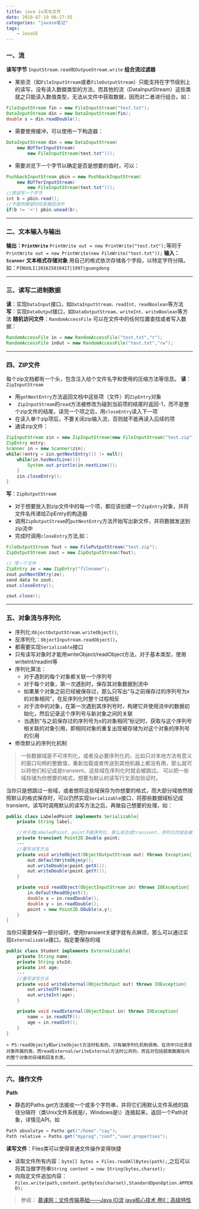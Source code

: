 ```yaml
---
title: java io流与文件
date: 2018-07-19 06:27:55
categories: "javase笔记" 
tags:
	- JavaSE
---
```

### 一、流 
**读写字节**
`InputStream.read和OutpueStream.write`
**组合流过滤器**

- 某些流（如`FileInputStream`或者`FileOutputStream`）只能支持在字节级别上的读写，没有读入数据类型的方法，而其他的流（DataInputStream）这些类就之只能读入数值类型，无法从文件中获取数据，因而对二者进行组合。如：	

``` java
FileInputStream fin = new FileInputStream("test.txt");
DataInputStream din = new DataInputStream(fin);
double s = din.readDouble();
```

- 需要使用缓冲，可以使用一下构造器：

```java
DataInputStream din = new DataInputStream(
	new BUfferInputStream(
		new FileInputStream(test.txt")));
```

- 需要浏览下一个字节以确定是否是想要的值时，可以：

```java
PushbackInputStream pbin = new PushbackInputStream(
	new BUfferInputStream(
		new FileInputStream(test.txt")));
//预读写一个字节
int b = pbin.read();
//不是所期望时将其推回流中
if(b != '<') pbin.unead(b);
```
----
### 二、文本输入与输出
**输出：`PrintWrite`**
`PrintWrite out = new PrintWrite("test.txt");`等同于`PrintWrite out = new PrintWrite(new FileWrite("test.txt"));`
**输入：`Scanner`**
**文本格式存储对象**
用自己的格式依次存储各个字段，以特定字符分隔，如：`PINUULI|201625010417|1997|guangdong`

----

### 三、读写二进制数据
**读**：实现`DataInput`接口，如`DataInputStream，readInt，readBoolean`等方法
**写**：实现`DataOutpu`t接口，如`DataOutputStream，writeInt，writeBoolean`等方法
**随机访问文件**：`RandomAccessFile`
可以在文件中的任何位置查找或者写入数据：
```java
RandomAccessFile in = new RandomAccessFile("test.txt","r");
RandomAccessFile inOut = new RandomAccessFile("test.txt","rw");
```
----
### 四、ZIP文件
每个zip文档都有一个头，包含注入给个文件名字和使用的压缩方法等信息。
**读**：`ZipInputStream`
- 用`getNextEntry`方法返回文档中这些项（文件）的`ZipEntry`对象
- ` ZipInputStream`的`read`方法被修改为碰到当前项的结尾时返回-1，而不是整个zip文件的结尾，读完一个项之后，用`closeEntry`读入下一项
- 在读入单个zip项后，不要关闭zip输入流，否则就不能再读入后续的项
- 通读zip文件：

``` java
ZipInputStream zin = new ZipInputStream(new FileInputStream("test.zip"));
ZipEntry entry;
Scanner in = new Scanner(zin);
while((entry = zin.getNextEntry()) != null){
	while(in.hasNextLine()){
		System.out.println(in.nextLine());
	}
	zin.closeEntry();
}
```

**写**：`ZipOutputStream`
- 对于想要放入到zip文件中的每一个项，都应该创建一个`ZipEntry`对象，并将文件名传递给ZipEntry的构造器
- 调用`ZipOutputStream`的`putNextEntry`方法开始写出新文件，并将数据发送到zip流中
- 完成时调用`closeEntry`方法,如：

```java
FileOutputStream fout = new FilePutputStream("test.zip");
ZipOutputStream zout = new ZipOutputStream(fout);

// 写一个文件
ZipEntry ze = new ZipEntry("filename");
zout.putNextENtry(ze);
send data to zout;
zout.closeEntry();

zout.close();
```
----
### 五、对象流与序列化
- 序列化:`ObjectOutputStream.writeObject()`,
- 反序列化：`ObjectInputream.readObject()`，
- 都需要实现`Serializable`接口
- 只有读写对象时才能用writeObject/readObject方法，对于基本类型，使用writeInt/readInt等
- 序列化算法：
	- 对于遇到的每个对象都关联一个序列号
	- 对于每个对象，第一次遇到时，保存其对象数据到流中
	- 如果某个对象之前已经被保存过，那么只写出“与之前保存过的序列号为x的对象相同”，在反序列化时整个过程相反
	- 对于流中的对象，在第一次遇到其序列号时，构建它并使用流中的数据初始化，然后记录这个序列号与新对象之间的关联
	- 当遇到“与之前保存过的序列号为x的对象相同”标记时，获取与这个序列号相关联的对象引用，即相同对象的重复出现被存储为对这个对象的序列号的引用
- 修改默认的序列化机制

> 一些数据域是不可序列化，或者没必要序列化的，比如只对本地方法有意义的窗口句柄的整数值，重新加载或者传送到其他机器上都没有用，那么就可以将他们标记成是transient，这些域在序列化时就会被跳过。
可以把一些域存储为你想要的格式，想要为默认的读写行文添加验证时。

当你只是想跳过一些域，或者想将这些域保存为你想要的格式，而大部分域依然按照默认的格式保存时，可以仍然实现`Serializable`接口，将那些数据域标记成transient，读写时调用默认的读写方法之后，再做自己想要的处理，如：
		
```java
public class LabeledPoint implements Serializable{
	private String label;

	//对于类LabeledPoint，point不能序列化，那么标志成transient，序列化时就会被跳过,之后存储点的坐标
	private transient Point2D.Double point;
	···
	//重写读写方法
	private void writeObject(ObjectOutputStream out) throws Exception{
		out.defaultWriteObjecy();
		out.writeDouble(point.getX());
		out.writeDouble(point.getY());
	}

	private void readObject(ObjectInputStream in) throws IOException{
		in.defaultReadObject();
		double x = in.readDouble();
		double y = in.readDouble();
		point = new Point2D.DOuble(x,y);
	}
}
```
		
当你只需要保存一部分域时，使用transient关键字就有点麻烦，那么可以通过实现`Externalizable`接口，指定要保存的域

```java
public class Student implements Externalizable{
	private String name;
	private String stuId;
	private int age;
	···
	//重写读写方法
	private void writeExternal(ObjectOutput out) throws IOException{
		out.writeUTF(name);
		out.writeInt(age);
	}

	private void readExternal(ObjectInput in) throws IOException{
		name = in.readUTF():
		age = in.readInt();
	}
}
```
	> PS:readObjecty和writeObject方法时私有的，只有被序列化机制调用，在流中只记录该对象所属的类，而readExternal/writeExternal方法时公共的，而且对包括超类数据在内的整个对象的存储和回复负责。

----
### 六、操作文件
**Path**
- 静态的Paths.get方法接收一个或多个字符串，并将它们用默认文件系统的路径分隔符（类Unix文件系统是/，Windows是\）连接起来，返回一个Path对象，详情见API。如

```java
Path absolutye = Paths.get("/home"."cay");
Path relative = Paths.get("myprog","conf","user.properties");
```
**读写文件**：Files类可以使得普通文件操作变得快捷
- 读取文件所有内容：`byte[] bytes = Files.readAllBytes(path);`,之后可以将其当做字符串`String content = new String(bytes,charset);`
- 向指定文件追加内容：`Files.write(path,content.getBytes(charset),StandardOpenOption.APPEND);`


> 参阅：
  [慕课网：文件传输基础——Java IO流](https://www.imooc.com/learn/123)
  [java核心技术 卷II：高级特性](http://product.dangdang.com/25171892.html)
